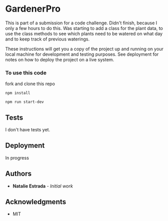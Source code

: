 # GardenerPro
This is part of a submission for a code challenge. Didn't finish, because I only a few hours to do this. Was starting to add a class for the plant data, to use the class methods to see which plants need to be watered on what day and to keep track of previous waterings.


These instructions will get you a copy of the project up and running on your local machine for development and testing purposes. See deployment for notes on how to deploy the project on a live system.

### To use this code

fork and clone this repo

```
npm install
```

```
npm run start-dev
```



## Tests 
I don't have tests yet. 


## Deployment

In progress

## Authors

* **Natalie Estrada** - *Initial work* 

## Acknowledgments

* MIT
